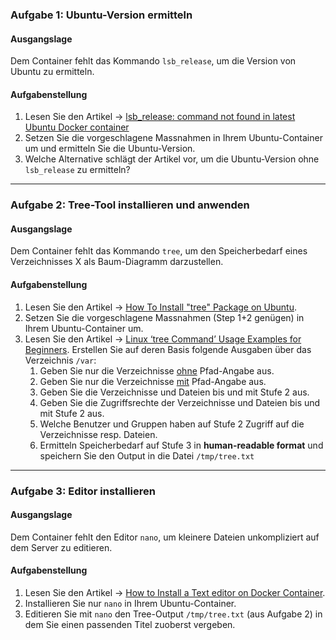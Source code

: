 ### Aufgabe 1: Ubuntu-Version ermitteln
#### Ausgangslage
Dem Container fehlt das Kommando <code>lsb_release</code>, um die Version von Ubuntu zu ermitteln.

#### Aufgabenstellung
1. Lesen Sie den Artikel &#8594;&nbsp;<a href="https://stackoverflow.com/questions/58395566/lsb-release-command-not-found-in-latest-ubuntu-docker-container" target="tab">lsb_release: command not found in latest Ubuntu Docker container</a>
2. Setzen Sie die vorgeschlagene Massnahmen in Ihrem Ubuntu-Container um und 
ermitteln Sie die Ubuntu-Version.
3. Welche Alternative schlägt der Artikel vor, um die Ubuntu-Version ohne <code>lsb_release</code>
zu ermitteln?
---
### Aufgabe 2: Tree-Tool installieren und anwenden
#### Ausgangslage
Dem Container fehlt das Kommando <code>tree</code>, um den Speicherbedarf eines Verzeichnisses X 
als Baum-Diagramm darzustellen.

#### Aufgabenstellung
1. Lesen Sie den Artikel &#8594;&nbsp;<a href="https://zoomadmin.com/HowToInstall/UbuntuPackage/tree" target="tab">How To Install "tree" Package on Ubuntu</a>.
2. Setzen Sie die vorgeschlagene Massnahmen (Step 1+2 genügen) in Ihrem Ubuntu-Container um.
3. Lesen Sie den Artikel &#8594;&nbsp;<a href="https://www.tecmint.com/linux-tree-command-examples/" target="tab">Linux ‘tree Command’ Usage Examples for Beginners</a>.
Erstellen Sie auf deren Basis folgende Ausgaben über das Verzeichnis <code>/var</code>:
   1. Geben Sie nur die Verzeichnisse <u>ohne</u> Pfad-Angabe aus.
   2. Geben Sie nur die Verzeichnisse <u>mit</u> Pfad-Angabe aus.
   3. Geben Sie die Verzeichnisse und Dateien bis und mit Stufe 2 aus.
   4. Geben Sie die Zugriffsrechte der Verzeichnisse und Dateien bis und mit Stufe 2 aus.
   5. Welche Benutzer und Gruppen haben auf Stufe 2 Zugriff auf die Verzeichnisse resp. Dateien.
   6. Ermitteln Speicherbedarf auf Stufe 3 in __human-readable format__ und speichern Sie den Output in die Datei <code>/tmp/tree.txt</code>
___

### Aufgabe 3: Editor installieren
#### Ausgangslage
Dem Container fehlt den Editor <code>nano</code>, 
um kleinere Dateien unkompliziert auf dem Server zu editieren.

#### Aufgabenstellung
1. Lesen Sie den Artikel &#8594;&nbsp;<a href="https://www.configserverfirewall.com/docker/install-text-editor/" target="tab">How to Install a Text editor on Docker Container</a>.
2. Installieren Sie nur <code>nano</code> in Ihrem Ubuntu-Container.
3. Editieren Sie mit <code>nano</code> den Tree-Output <code>/tmp/tree.txt</code> (aus Aufgabe 2) in 
dem Sie einen passenden Titel zuoberst vergeben.

